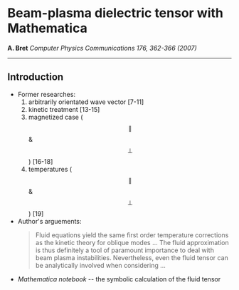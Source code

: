 # Beam-plasma dielectric tensor with Mathematica
**A. Bret**
*Computer Physics Communications 176, 362-366 (2007)*
***
## Introduction
* Former researches:
    1. arbitrarily orientated wave vector [7-11]
    2. kinetic treatment [13-15]
    3. magnetized case ($$\parallel$$ & $$\perp$$) [16-18]
    4. temperatures ($$\parallel$$ & $$\perp$$) [19]
* Author's arguements:
    > Fluid equations yield the same first order temperature corrections as the kinetic theory for oblique modes ... 
    > The fluid approximation is thus definitely a tool of paramount importance to deal with beam plasma instabilities.
    > Nevertheless, even the fluid tensor can be analytically involved when considering ...
* *Mathematica notebook* -- the symbolic calculation of the fluid tensor

##






